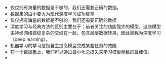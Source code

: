  - 仅仅拥有海量的数据是不够的，我们还需要正确的数据。
 - 数据集的由小变大为现代深度学习成功奠基
 - 仅仅拥有海量的数据是不够的，我们还需要正确的数据
 - 深度学习与经典方法的区别主要在于：前者关注的功能强大的模型，这些模型由神经网络错综复杂的交织在一起，包含层层数据转换，因此被称为深度学习（deep learning）。
 - 机器学习的学习是指自主提高模型完成某些任务的效能
 - 在一个数据集上，我们可以通过最小化总损失来学习模型参数的最佳值。
 - 
<!--stackedit_data:
eyJoaXN0b3J5IjpbLTEzNTMxNTMzMjEsLTM2NjA2Mjg4Ml19
-->